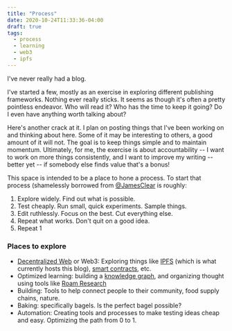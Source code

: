 ```yaml
---
title: "Process"
date: 2020-10-24T11:33:36-04:00
draft: true
tags:
  - process
  - learning
  - web3
  - ipfs
---
```


I've never really had a blog. 

I've started a few, mostly as an exercise in exploring different publishing frameworks. 
Nothing ever really sticks. It seems as though it's often a pretty pointless endeavor. Who will read it? 
Who has the time to keep it going? Do I even have anything worth talking about?

Here's another crack at it. I plan on posting things that I've been working on and thinking about here.
Some of it may be interesting to others, a good amount of it will not. The goal is to keep things simple and to maintain momentum. Ultimately, for me, the exercise is about accountability -- 
I want to work on more things consistently, and I want to improve my writing -- better yet -- if somebody else finds value that's a bonus!

This space is intended to be a place to hone a process. To start that process (shamelessly borrowed from [@JamesClear](https://twitter.com/jamesclear) is roughly:

1. Explore widely. Find out what is possible.
2. Test cheaply. Run small, quick experiments. Sample things.
3. Edit ruthlessly. Focus on the best. Cut everything else.
4. Repeat what works. Don't quit on a good idea.
5. Repeat 1 

### Places to explore

* [Decentralized Web](https://flyingzumwalt.gitbooks.io/decentralized-web-primer/content/) or Web3: Exploring things like [IPFS](https://ipfs.io/) (which is what currently hosts this blog), [smart contracts](https://ethereum.org/en/developers/docs/smart-contracts/anatomy/), etc.
* Optimized learning: building a [knowledge graph](https://en.wikipedia.org/wiki/Zettelkasten), and organizing thought using tools like [Roam Research](https://roamresearch.com/)
* Building: Tools to help connect people to their community, food supply chains, nature.
* Baking: specifically bagels. Is the perfect bagel possible?
* Automation: Creating tools and processes to make testing ideas cheap and easy. Optimizing the path from 0 to 1.
